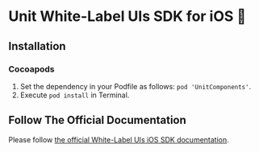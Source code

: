 # Unit White-Label UIs SDK for iOS 🚀

## Installation

### Cocoapods
1. Set the dependency in your Podfile as follows: `pod 'UnitComponents'`.
2. Execute `pod install` in Terminal.

## Follow The Official Documentation

Please follow [the official White-Label UIs iOS SDK documentation](https://unit.co/docs/white-label-uis/ios-sdk).
